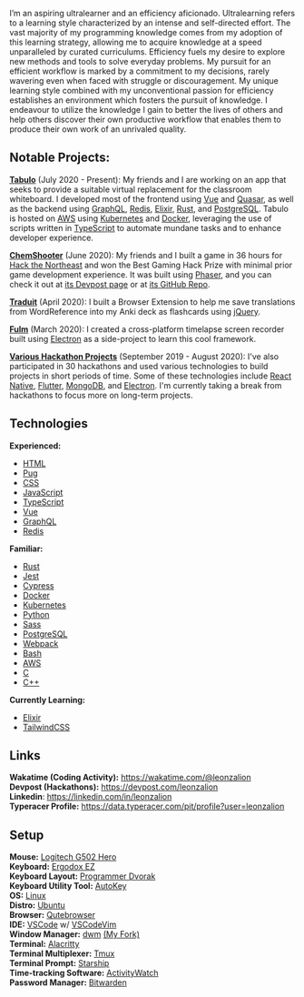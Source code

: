 I’m an aspiring ultralearner and an efficiency aficionado. Ultralearning refers to a learning style characterized by an intense and self-directed effort. The vast majority of my programming knowledge comes from my adoption of this learning strategy, allowing me to acquire knowledge at a speed unparalleled by curated curriculums. Efficiency fuels my desire to explore new methods and tools to solve everyday problems. My pursuit for an efficient workflow is marked by a commitment to my decisions, rarely wavering even when faced with struggle or discouragement. My unique learning style combined with my unconventional passion for efficiency establishes an environment which fosters the pursuit of knowledge. I endeavour to utilize the knowledge I gain to better the lives of others and help others discover their own productive workflow that enables them to produce their own work of an unrivaled quality.

## Notable Projects:

[**Tabulo**](https://tabulo.app) (July 2020 - Present): My friends and I are working on an app that seeks to provide a suitable virtual replacement for the classroom whiteboard. I developed most of the frontend using [Vue](https://vuejs.org) and [Quasar](https://quasar.dev), as well as the backend using [GraphQL](https://graphql.org), [Redis](https://redis.io), [Elixir](https://elixir-lang.org), [Rust](https://rust-lang.org), and [PostgreSQL](https://postgresql.org). Tabulo is hosted on [AWS](https://aws.amazon.com/) using [Kubernetes](https://kubernetes.io) and [Docker](https://www.docker.com), leveraging the use of scripts written in [TypeScript](https://www.typescriptlang.org/) to automate mundane tasks and to enhance developer experience.

[**ChemShooter**](https://chemshooter.herokuapp.com) (June 2020): My friends and I built a game in 36 hours for [Hack the Northeast](https://hackthenortheast.com) and won the Best Gaming Hack Prize with minimal prior game development experience. It was built using [Phaser](https://phaser.io), and you can check it out at [its Devpost page](https://devpost.com/software/chemshooter) or at [its GitHub Repo](https://github.com/ChemShooter/ChemShooter).

[**Traduit**](https://github.com/leonzalion/Traduit) (April 2020): I built a Browser Extension to help me save translations from WordReference into my Anki deck as flashcards using [jQuery](https://jquery.com).

[**Fulm**](https://github.com/leonzalion/Fulm) (March 2020): I created a cross-platform timelapse screen recorder built using [Electron](https://electronjs.org) as a side-project to learn this cool framework.

[**Various Hackathon Projects**](https://devpost.com/leonzalion) (September 2019 - August 2020): I've also participated in 30 hackathons and used various technologies to build projects in short periods of time. Some of these technologies include [React Native](https://reactnative.dev), [Flutter](https://flutter.dev), [MongoDB](https://mongodb.com), and [Electron](https://electronjs.org). I'm currently taking a break from hackathons to focus more on long-term projects.

## Technologies
**Experienced:**
- [HTML](https://en.wikipedia.org/wiki/HTML)
- [Pug](https://pugjs.org)
- [CSS](https://en.wikipedia.org/wiki/CSS)
- [JavaScript](https://en.wikipedia.org/wiki/JavaScript)
- [TypeScript](https://www.typescriptlang.org/)
- [Vue](https://vuejs.org)
- [GraphQL](https://graphql.org)
- [Redis](https://redis.io)

**Familiar:**
- [Rust](https://www.rust-lang.org/)
- [Jest](https://jestjs.io)
- [Cypress](https://cypress.io)
- [Docker](https://www.docker.com/)
- [Kubernetes](https://kubernetes.io/)
- [Python](https://www.python.org/)
- [Sass](https://sass-lang.org)
- [PostgreSQL](https://postgresql.org)
- [Webpack](https://webpack.js.org/)
- [Bash](https://www.gnu.org/software/bash/)
- [AWS](https://aws.amazon.com/)
- [C](https://en.wikipedia.org/wiki/C_(programming_language))
- [C++](https://en.wikipedia.org/wiki/C%2B%2B)

**Currently Learning:**
- [Elixir](https://elixir-lang.org/)
- [TailwindCSS](https://tailwindcss.com/)

## Links
**Wakatime (Coding Activity):** https://wakatime.com/@leonzalion
\
**Devpost (Hackathons):** https://devpost.com/leonzalion
\
**Linkedin**: https://linkedin.com/in/leonzalion
\
**Typeracer Profile:** https://data.typeracer.com/pit/profile?user=leonzalion

## Setup
**Mouse:** [Logitech G502 Hero](https://www.logitechg.com/en-ca/products/gaming-mice/g502-hero-gaming-mouse.html)
\
**Keyboard:** [Ergodox EZ](https://ergodox-ez.com/)
\
**Keyboard Layout:** [Programmer Dvorak](https://www.kaufmann.no/roland/dvorak/)
\
**Keyboard Utility Tool:** [AutoKey](https://github.com/autokey/autokey)
\
**OS:** [Linux](https://en.wikipedia.org/wiki/Linux)
\
**Distro:** [Ubuntu](https://ubuntu.com/)
\
**Browser:** [Qutebrowser](https://qutebrowser.org/)
\
**IDE:** [VSCode](https://code.visualstudio.com/) w/ [VSCodeVim](https://github.com/VSCodeVim/Vim)
\
**Window Manager:** [dwm](https://dwm.suckless.org/) [(My Fork)](https://github.com/leonzalion/dwm)
\
**Terminal:** [Alacritty](https://github.com/alacritty/alacritty)
\
**Terminal Multiplexer:** [Tmux](https://github.com/tmux/tmux)
\
**Terminal Prompt:** [Starship](https://starship.rs/)
\
**Time-tracking Software:** [ActivityWatch](https://activitywatch.net/)
\
**Password Manager:** [Bitwarden](https://bitwarden.com/)
